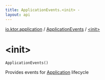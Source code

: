 ```yaml
---
title: ApplicationEvents.<init> - 
layout: api
---
```


<div class='api-docs-breadcrumbs'><a href="../index.html">io.ktor.application</a> / <a href="index.html">ApplicationEvents</a> / <a href="./-init-.html">&lt;init&gt;</a></div>

# &lt;init&gt;

<div class="signature"><code><span class="identifier">ApplicationEvents</span><span class="symbol">(</span><span class="symbol">)</span></code></div>

Provides events for <a href="../-application/index.html">Application</a> lifecycle

